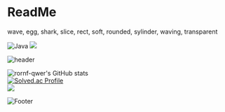 # ReadMe

wave, egg, shark, slice, rect, soft, rounded, sylinder, waving, transparent

![Java](https://img.shields.io/badge/Java-007396.svg?&style=for-the-badge&logo=Java&logoColor=white)
<img src="https://img.shields.io/badge/JAVA-007396?style=flat-square&logo=JAVA&logoColor=white" />

![header](https://capsule-render.vercel.app/api?type=egg&color=auto&height=200&section=header&text=하-ㅁ바가&fontSize=30)


![rornf-qwer's GitHub stats](https://github-readme-stats.vercel.app/api?username=rornf-qwer&show_icons=true&theme=tokyonight) <br>
[![Solved.ac Profile](http://mazassumnida.wtf/api/v2/generate_badge?boj=tmskwjs)](https://solved.ac/tmskwjs/)<br>
<img src="http://mazandi.herokuapp.com/api?handle=tmskwjs&theme=dark"/>

![Footer](https://capsule-render.vercel.app/api?type=egg&color=auto&height=200&section=footer)

